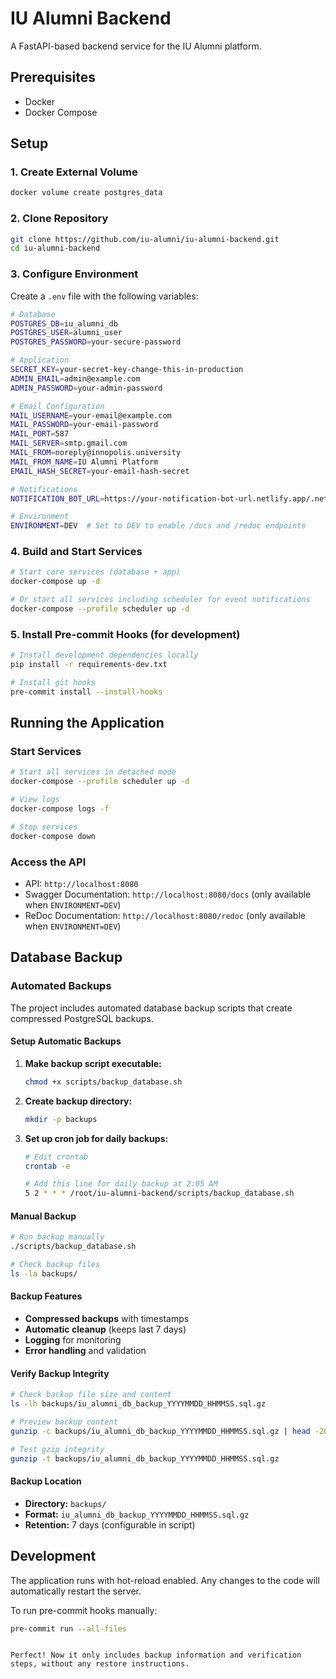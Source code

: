 # IU Alumni Backend

A FastAPI-based backend service for the IU Alumni platform.

## Prerequisites

- Docker
- Docker Compose

## Setup

### 1. Create External Volume

```bash
docker volume create postgres_data
```

### 2. Clone Repository

```bash
git clone https://github.com/iu-alumni/iu-alumni-backend.git
cd iu-alumni-backend
```

### 3. Configure Environment

Create a `.env` file with the following variables:

```bash
# Database
POSTGRES_DB=iu_alumni_db
POSTGRES_USER=alumni_user
POSTGRES_PASSWORD=your-secure-password

# Application
SECRET_KEY=your-secret-key-change-this-in-production
ADMIN_EMAIL=admin@example.com
ADMIN_PASSWORD=your-admin-password

# Email Configuration
MAIL_USERNAME=your-email@example.com
MAIL_PASSWORD=your-email-password
MAIL_PORT=587
MAIL_SERVER=smtp.gmail.com
MAIL_FROM=noreply@innopolis.university
MAIL_FROM_NAME=IU Alumni Platform
EMAIL_HASH_SECRET=your-email-hash-secret

# Notifications
NOTIFICATION_BOT_URL=https://your-notification-bot-url.netlify.app/.netlify/functions

# Environment
ENVIRONMENT=DEV  # Set to DEV to enable /docs and /redoc endpoints
```

### 4. Build and Start Services

```bash
# Start core services (database + app)
docker-compose up -d

# Or start all services including scheduler for event notifications
docker-compose --profile scheduler up -d
```

### 5. Install Pre-commit Hooks (for development)

```bash
# Install development dependencies locally
pip install -r requirements-dev.txt

# Install git hooks
pre-commit install --install-hooks
```

## Running the Application

### Start Services

```bash
# Start all services in detached mode
docker-compose --profile scheduler up -d

# View logs
docker-compose logs -f

# Stop services
docker-compose down
```

### Access the API

- API: `http://localhost:8080`
- Swagger Documentation: `http://localhost:8080/docs` (only available when `ENVIRONMENT=DEV`)
- ReDoc Documentation: `http://localhost:8080/redoc` (only available when `ENVIRONMENT=DEV`)

## Database Backup

### Automated Backups

The project includes automated database backup scripts that create compressed PostgreSQL backups.

#### Setup Automatic Backups

1. **Make backup script executable:**
   ```bash
   chmod +x scripts/backup_database.sh
   ```

2. **Create backup directory:**
   ```bash
   mkdir -p backups
   ```

3. **Set up cron job for daily backups:**
   ```bash
   # Edit crontab
   crontab -e

   # Add this line for daily backup at 2:05 AM
   5 2 * * * /root/iu-alumni-backend/scripts/backup_database.sh
   ```

#### Manual Backup

```bash
# Run backup manually
./scripts/backup_database.sh

# Check backup files
ls -la backups/
```

#### Backup Features

- **Compressed backups** with timestamps
- **Automatic cleanup** (keeps last 7 days)
- **Logging** for monitoring
- **Error handling** and validation

#### Verify Backup Integrity

```bash
# Check backup file size and content
ls -lh backups/iu_alumni_db_backup_YYYYMMDD_HHMMSS.sql.gz

# Preview backup content
gunzip -c backups/iu_alumni_db_backup_YYYYMMDD_HHMMSS.sql.gz | head -20

# Test gzip integrity
gunzip -t backups/iu_alumni_db_backup_YYYYMMDD_HHMMSS.sql.gz
```

#### Backup Location

- **Directory:** `backups/`
- **Format:** `iu_alumni_db_backup_YYYYMMDD_HHMMSS.sql.gz`
- **Retention:** 7 days (configurable in script)

## Development

The application runs with hot-reload enabled. Any changes to the code will automatically restart the server.

To run pre-commit hooks manually:

```bash
pre-commit run --all-files
```
```

Perfect! Now it only includes backup information and verification steps, without any restore instructions.
